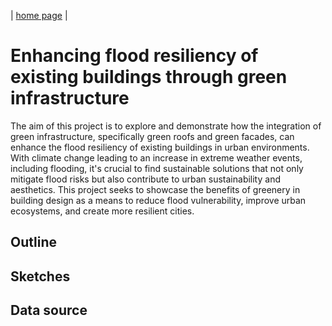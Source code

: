 | [home page](https://github.com/LasariiaL/DataVizByLaura) |

# Enhancing flood resiliency of existing buildings through green infrastructure
The aim of this project is to explore and demonstrate how the integration of green infrastructure, specifically green roofs and green facades, can enhance the flood resiliency of existing buildings in urban environments. With climate change leading to an increase in extreme weather events, including flooding, it's crucial to find sustainable solutions that not only mitigate flood risks but also contribute to urban sustainability and aesthetics. This project seeks to showcase the benefits of greenery in building design as a means to reduce flood vulnerability, improve urban ecosystems, and create more resilient cities.

## Outline

## Sketches

## Data source
